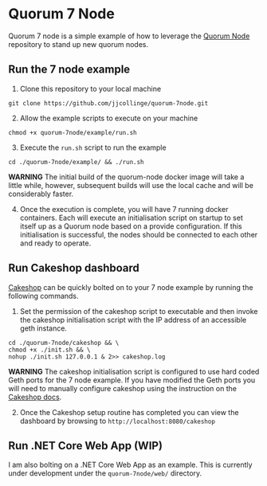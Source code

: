 # Quorum 7 Node
Quorum 7 node is a simple example of how to leverage the [Quorum Node](https://github.com/jjcollinge/quorum-node) repository to stand up new quorum nodes.

## Run the 7 node example

1. Clone this repository to your local machine
```
git clone https://github.com/jjcollinge/quorum-7node.git
```

2. Allow the example scripts to execute on your machine
```
chmod +x quorum-7node/example/run.sh
```

3. Execute the `run.sh` script to run the example
```
cd ./quorum-7node/example/ && ./run.sh
```

 **WARNING** The initial build of the quorum-node docker image will take a little while, however, subsequent builds will use the local cache and will be considerably faster.

4. Once the execution is complete, you will have 7 running docker containers. Each will execute an initialisation script on startup to set itself up as a Quorum node based on a provide configuration. If this initialisation is successful, the nodes should be connected to each other and ready to operate.

## Run Cakeshop dashboard
[Cakeshop](https://github.com/jpmorganchase/cakeshop) can be quickly bolted on to your 7 node example by running the following commands.

1. Set the permission of the cakeshop script to executable and then invoke the cakeshop initialisation script with the IP address of an accessible geth instance.
```
cd ./quorum-7node/cakeshop && \
chmod +x ./init.sh && \
nohup ./init.sh 127.0.0.1 & 2>> cakeshop.log
```
 **WARNING** The cakeshop initialisation script is configured to use hard coded Geth ports for the 7 node example. If you have modified the Geth ports you will need to manually configure cakeshop using the instruction on the [Cakeshop docs](https://github.com/jpmorganchase/cakeshop).

2. Once the Cakeshop setup routine has completed you can view the dashboard by browsing to `http://localhost:8080/cakeshop`

## Run .NET Core Web App (WIP)
I am also bolting on a .NET Core Web App as an example. This is currently under development under the `quorum-7node/web/` directory.

